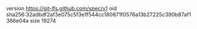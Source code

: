 version https://git-lfs.github.com/spec/v1
oid sha256:32adbdf2af3e075c5f3e1f544cc180871f0576a13b27225c390b87af1366e04a
size 19274
